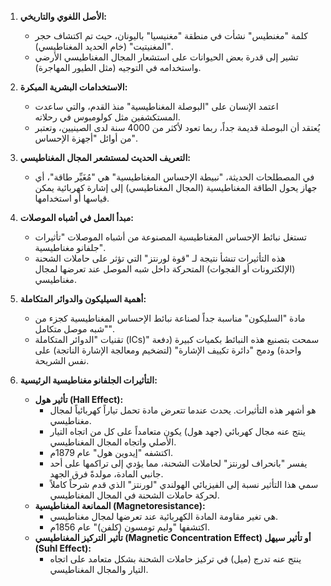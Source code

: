 

1.  **الأصل اللغوي والتاريخي:**
    *   كلمة "مغنطيس" نشأت في منطقة "مغنيسيا" باليونان، حيث تم اكتشاف حجر "المغنيتيت" (خام الحديد المغناطيسي).
    *   تشير إلى قدرة بعض الحيوانات على استشعار المجال المغناطيسي الأرضي واستخدامه في التوجيه (مثل الطيور المهاجرة).

2.  **الاستخدامات البشرية المبكرة:**
    *   اعتمد الإنسان على "البوصلة المغناطيسية" منذ القدم، والتي ساعدت المستكشفين مثل كولومبوس في رحلاته.
    *   يُعتقد أن البوصلة قديمة جداً، ربما تعود لأكثر من 4000 سنة لدى الصينيين، وتعتبر من أوائل "أجهزة الإحساس".

3.  **التعريف الحديث لمستشعر المجال المغناطيسي:**
    *   في المصطلحات الحديثة، "نبيطة الإحساس المغناطيسية" هي "مُغَيِّر طاقة"، أي جهاز يحول الطاقة المغناطيسية (المجال المغناطيسي) إلى إشارة كهربائية يمكن قياسها أو استخدامها.

4.  **مبدأ العمل في أشباه الموصلات:**
    *   تستغل نبائط الإحساس المغناطيسية المصنوعة من أشباه الموصلات "تأثيرات جلفانو مغناطيسية".
    *   هذه التأثيرات تنشأ نتيجة لـ "قوة لورنتز" التي تؤثر على حاملات الشحنة (الإلكترونات أو الفجوات) المتحركة داخل شبه الموصل عند تعرضها لمجال مغناطيسي.

5.  **أهمية السيليكون والدوائر المتكاملة:**
    *   مادة "السليكون" مناسبة جداً لصناعة نبائط الإحساس المغناطيسية كجزء من "شبه موصل متكامل".
    *   تقنيات "الدوائر المتكاملة (ICs)" سمحت بتصنيع هذه النبائط بكميات كبيرة (دفعة واحدة) ودمج "دائرة تكييف الإشارة" (لتضخيم ومعالجة الإشارة الناتجة) على نفس الشريحة.

6.  **التأثيرات الجلفانو مغناطيسية الرئيسية:**
    *   **تأثير هول (Hall Effect):**
        *   هو أشهر هذه التأثيرات. يحدث عندما تتعرض مادة تحمل تياراً كهربائياً لمجال مغناطيسي.
        *   ينتج عنه مجال كهربائي (جهد هول) يكون متعامداً على كل من اتجاه التيار الأصلي واتجاه المجال المغناطيسي.
        *   اكتشفه "إيدوين هول" عام 1879م.
        *   يفسر "بانحراف لورنتز" لحاملات الشحنة، مما يؤدي إلى تراكمها على أحد جانبي المادة، مولدةً فرق الجهد.
        *   سمي هذا التأثير نسبة إلى الفيزيائي الهولندي "لورنتز" الذي قدم شرحاً كاملاً لحركة حاملات الشحنة في المجال المغناطيسي.
    *   **الممانعة المغناطيسية (Magnetoresistance):**
        *   هي تغير مقاومة المادة الكهربائية عند تعرضها لمجال مغناطيسي.
        *   اكتشفها "وليم تومسون (كلفن)" عام 1856م.
    *   **تأثير التركيز المغناطيسي (Magnetic Concentration Effect) أو تأثير سيهل (Suhl Effect):**
        *   ينتج عنه تدرج (ميل) في تركيز حاملات الشحنة بشكل متعامد على اتجاه التيار والمجال المغناطيسي.

